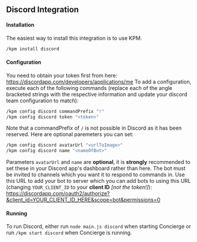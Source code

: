 ## Discord Integration
#### Installation
The easiest way to install this integration is to use KPM.
```sh
/kpm install discord
```

#### Configuration
You need to obtain your token first from here: https://discordapp.com/developers/applications/me
To add a configuration, execute each of the following commands (replace each of the angle bracketed strings with the respective information and update your discord team configuration to match):
```sh
/kpm config discord commandPrefix "!"
/kpm config discord token "<token>"
```
Note that a commandPrefix of `/` is not possible in Discord as it has been reserved.
Here are optional paremeters you can set:
```sh
/kpm config discord avatarUrl "<urlToImage>"
/kpm config discord name "<nameOfBot>"
```
Parameters `avatarUrl` and `name` are __optional__, it is **strongly** recommended to set these in your Discord app's dashboard rather than here. The bot must be invited to channels which you want it to respond to commands in.
Use this URL to add your bot to server which you can add bots to using this URL (changing `YOUR_CLIENT_ID` to your **client ID** _[not the token!]_): https://discordapp.com/oauth2/authorize?&client_id=YOUR_CLIENT_ID_HERE&scope=bot&permissions=0

#### Running
To run Discord, either run `node main.js discord` when starting Concierge or run `/kpm start discord` when Concierge is running.
